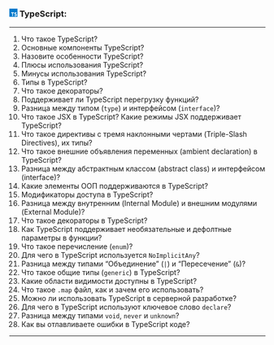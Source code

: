 <h3>
  <img src="../assets/TypeScript.png" width="16" height="16" />
  <span>TypeScript:</span>
</h3>

---
1. Что такое TypeScript?
2. Основные компоненты TypeScript?
3. Назовите особенности TypeScript?
4. Плюсы использования TypeScript?
5. Минусы использования TypeScript?
6. Типы в TypeScript?
7. Что такое декораторы?
8. Поддерживает ли TypeScript перегрузку функций?
9. Разница между типом (`type`) и интерфейсом (`interface`)?
10. Что такое JSX в TypeScript? Какие режимы JSX поддерживает TypeScript?
11. Что такое директивы с тремя наклонными чертами (Triple-Slash Directives), их типы?
12. Что такое внешние объявления переменных (ambient declaration) в TypeScript?
13. Разница между абстрактным классом (abstract class) и интерфейсом (interface)?
14. Какие элементы ООП поддерживаются в TypeScript?
15. Модификаторы доступа в TypeScript?
16. Разница между внутренним (Internal Module) и внешним модулями (External Module)?
17. Что такое декораторы в TypeScript?
18. Как TypeScript поддерживает необязательные и дефолтные параметры в функции?
19. Что такое перечисление (`enum`)?
20. Для чего в TypeScript используется `NoImplicitAny`?
21. Разница между типами “Объединение” (`|`) и “Пересечение” (`&`)?
22. Что такое общие типы (`generic`) в TypeScript?
23. Какие области видимости доступны в TypeScript?
24. Что такое `.map` файл, как и зачем его использовать?
25. Можно ли использовать TypeScript в серверной разработке?
26. Для чего в TypeScript используют ключевое слово `declare`?
27. Разница между типами `void`, `never` и `unknown`?
28. Как вы отлавливаете ошибки в TypeScript коде?
---
